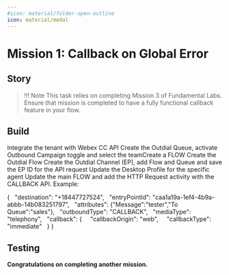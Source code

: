 ```yaml
---
#icon: material/folder-open-outline
icon: material/medal
---
```




# Mission 1: Callback on Global Error

## Story 


> !!! Note
      This task relies on completing Mission 3 of Fundamental Labs. Ensure that mission is completed to have a fully functional callback feature in your flow.


## Build

Integrate the tenant with Webex CC API
Create the Outdial Queue, activate Outbound Campaign toggle and select the teamCreate a FLOW 
Create the Outdial Flow
Create the Outdial Channel (EP), add Flow and Queue and save the EP ID for the API request
Update the Desktop Profile for the specific agent
Update the main FLOW and add the HTTP Request activity with the CALLBACK API. Example:

{
  "destination": "+18447727524",
  "entryPointId": "caa1a19a-1ef4-4b9a-abbb-14b083251797",
  "attributes": {"Message":"tester","To Queue":"sales"},
  "outboundType": "CALLBACK",
  "mediaType": "telephony",
  "callback": {
    "callbackOrigin": "web",
    "callbackType": "immediate"
  }
} 


## Testing
   

**Congratulations on completing another mission.**
